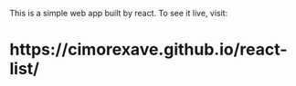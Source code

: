This is a simple web app built by react. 
To see it live, visit:
<h1>
  https://cimorexave.github.io/react-list/
</h1>
